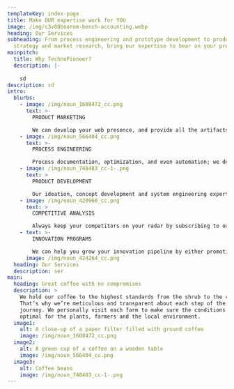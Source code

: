 ```yaml
---
templateKey: index-page
title: Make OUR expertise work for YOU
image: /img/c3v88boorom-bench-accounting.webp
heading: Our Services
subheading: From process engineering and prototype development to product
  strategy and market research, bring our expertise to bear on your projects.
mainpitch:
  title: Why TechnoPioneer?
  description: |-
    
    sd
description: sd
intro:
  blurbs:
    - image: /img/noun_1608472_cc.png
      text: >-
        PRODUCT MARKETING

        We can develop your web presence, and provide all the artifacts for content marketing. We can create technical product data sheets, whitepapers, and other product collateral.
    - image: /img/noun_566404_cc.png
      text: >-
        PROCESS ENGINEERING

        Process documentation, optimization, and even automation; we do it all. We specialize in Salesforce.
    - image: /img/noun_748483_cc-1-.png
      text: >
        PRODUCT DEVELOPMENT

        Our ideation, concept development and system engineering expertise are most sought after by our clients. We can assist in any phase of product development.
    - image: /img/noun_420960_cc.png
      text: >
        COMPETITIVE ANALYSIS

        Always keep your competitors on your radar by subscribing to our customized quarterly competitive reports tailored specifically for your service.
    - text: >-
        INNOVATION PROGRAMS

        We can help you grow your innovation pipeline by either promoting internal innovation or building partnerships with startups.
      image: /img/noun_424264_cc.png
  heading: Our Services
  description: ser
main:
  heading: Great coffee with no compromises
  description: >
    We hold our coffee to the highest standards from the shrub to the cup.
    That’s why we’re meticulous and transparent about each step of the coffee’s
    journey. We personally visit each farm to make sure the conditions are
    optimal for the plants, farmers and the local environment.
  image1:
    alt: A close-up of a paper filter filled with ground coffee
    image: /img/noun_1608472_cc.png
  image2:
    alt: A green cup of a coffee on a wooden table
    image: /img/noun_566404_cc.png
  image3:
    alt: Coffee beans
    image: /img/noun_748483_cc-1-.png
---
```

